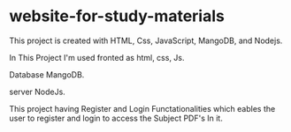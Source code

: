 # website-for-study-materials

This project is created with HTML, Css, JavaScript, MangoDB, and Nodejs.

In This Project I'm used fronted as html, css, Js.

Database MangoDB.

server NodeJs.

This project having Register and Login Functationalities which eables the user to register and login to access the Subject PDF's In it.
